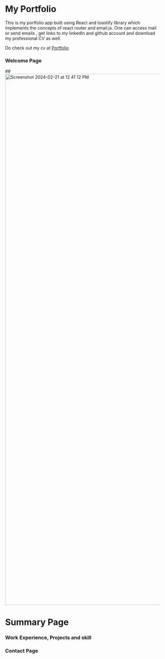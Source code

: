 # My Portfolio
This is my portfolio app built using React and toastify library which implements the concepts of react router and email.js.
One can access mail or send emails , get links to my linkedIn and github account and download my professional CV as well. 

Do check out my cv at [Portfolio](https://chandrimakabiraj.github.io/MyPortfolio/)

### Welcome Page

##<img width="1728" alt="Screenshot 2024-02-21 at 12 41 12 PM" src="https://github.com/ChandrimaKabiraj/MyPortfolio/assets/90623273/058448c3-1c93-4345-9a82-b8a7963606fe">
# Summary Page

### Work Experience, Projects and skill

### Contact Page

